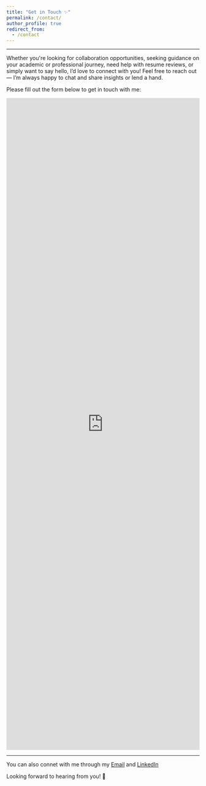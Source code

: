 ```yaml
---
title: "Get in Touch ✨"
permalink: /contact/
author_profile: true
redirect_from:
  - /contact
---
```

---
Whether you're looking for collaboration opportunities, seeking guidance on your academic or professional journey, need help with resume reviews, or simply want to say hello, I’d love to connect with you! Feel free to reach out — I’m always happy to chat and share insights or lend a hand.

Please fill out the form below to get in touch with me:

<iframe src="https://forms.gle/RV8Kbh2nTpycGKJ2A" width="100%" height="1700" frameborder="0" marginheight="0" marginwidth="0">Loading…</iframe>

---

You can also connet with me through my [Email](mailto:keerthana.chirumamilla1@gmail.com) and [LinkedIn](linkedin.com/in/keerthana-c-a5724222a)

Looking forward to hearing from you! 🤗
